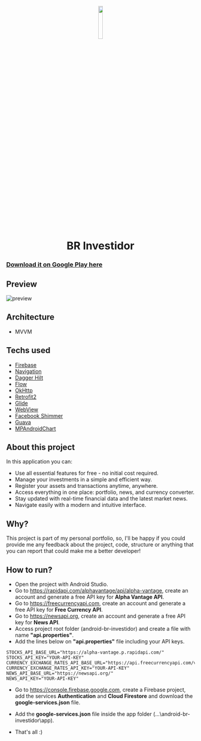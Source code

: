<p align="center">
  <img src="https://github.com/omouravictor/assets/blob/main/assets/br-investidor/icon.png" width=15%>
</p>

<h1 align="center">BR Investidor</h1>

### [Download it on Google Play here](https://play.google.com/store/apps/details?id=com.omouravictor.br_investidor)

## Preview

![preview](https://github.com/user-attachments/assets/b1de4dde-04d5-40d1-8d37-e0f8c6c7bb39)

## Architecture

- MVVM

## Techs used

- [Firebase](https://firebase.google.com)
- [Navigation](https://developer.android.com/jetpack/androidx/releases/navigation)
- [Dagger Hilt](https://developer.android.com/training/dependency-injection/hilt-android)
- [Flow](https://developer.android.com/kotlin/flow)
- [OkHttp](https://square.github.io/okhttp/)
- [Retrofit2](https://square.github.io/retrofit/)
- [Glide](https://github.com/bumptech/glide)
- [WebView](https://developer.android.com/reference/android/webkit/WebView)
- [Facebook Shimmer](https://github.com/facebookarchive/shimmer-android)
- [Guava](https://github.com/google/guava)
- [MPAndroidChart](https://github.com/PhilJay/MPAndroidChart)

## About this project

In this application you can:

- Use all essential features for free - no initial cost required.
- Manage your investments in a simple and efficient way.
- Register your assets and transactions anytime, anywhere.
- Access everything in one place: portfolio, news, and currency converter.
- Stay updated with real-time financial data and the latest market news.
- Navigate easily with a modern and intuitive interface.

## Why?

This project is part of my personal portfolio, so, I'll be happy if you could provide me any feedback about the project, code, structure or anything that you can report that could make me a better developer!

## How to run?

- Open the project with Android Studio.
- Go to https://rapidapi.com/alphavantage/api/alpha-vantage, create an account and generate a free API key for **Alpha Vantage API**.
- Go to https://freecurrencyapi.com, create an account and generate a free API key for **Free Currency API**.
- Go to https://newsapi.org, create an account and generate a free API key for **News API**.
- Access project root folder (android-br-investidor) and create a file with name **"api.properties"**.
- Add the lines below on **"api.properties"** file including your API keys.

```
STOCKS_API_BASE_URL="https://alpha-vantage.p.rapidapi.com/"
STOCKS_API_KEY="YOUR-API-KEY"
CURRENCY_EXCHANGE_RATES_API_BASE_URL="https://api.freecurrencyapi.com/v1/"
CURRENCY_EXCHANGE_RATES_API_KEY="YOUR-API-KEY"
NEWS_API_BASE_URL="https://newsapi.org/"
NEWS_API_KEY="YOUR-API-KEY"
```

- Go to https://console.firebase.google.com, create a Firebase project, add the services **Authentication** and **Cloud Firestore** and download the **google-services.json** file.
- Add the **google-services.json** file inside the app folder (...\android-br-investidor\app\).

- That's all :)
